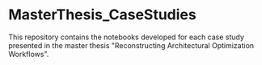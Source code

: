 # MasterThesis_CaseStudies
This repository contains the notebooks developed for each case study presented in the master thesis "Reconstructing Architectural Optimization Workflows".
